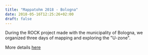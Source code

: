 ```yaml
---
title: "Mappatohm 2018 - Bologna"
date: 2018-05-16T12:25:26+02:00
draft: false
---
```

During the ROCK project made with the municipality of Bologna, we organized three days of mapping and exploring the "U-zone". 

More details [here](https://medium.com/open-history-map/mappatohm-una-esperienza-di-mappatura-non-convenzionale-ita-666575ae99e7)

